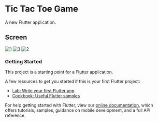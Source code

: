 # Tic Tac Toe Game

A new Flutter application.

## Screen
![1](https://user-images.githubusercontent.com/65519308/97118991-6374f880-171e-11eb-96b3-1feba4b7ffb9.png)
![3](https://user-images.githubusercontent.com/65519308/97118993-666fe900-171e-11eb-8f7a-c199d7ca4cc4.png)
![2](https://user-images.githubusercontent.com/65519308/97118995-696ad980-171e-11eb-9538-9047af503e88.png)

### Getting Started

This project is a starting point for a Flutter application.

A few resources to get you started if this is your first Flutter project:

- [Lab: Write your first Flutter app](https://flutter.dev/docs/get-started/codelab)
- [Cookbook: Useful Flutter samples](https://flutter.dev/docs/cookbook)

For help getting started with Flutter, view our
[online documentation](https://flutter.dev/docs), which offers tutorials,
samples, guidance on mobile development, and a full API reference.
